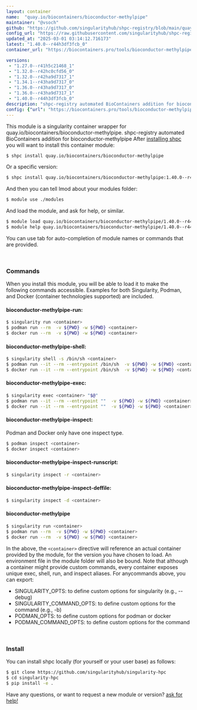 ```yaml
---
layout: container
name:  "quay.io/biocontainers/bioconductor-methylpipe"
maintainer: "@vsoch"
github: "https://github.com/singularityhub/shpc-registry/blob/main/quay.io/biocontainers/bioconductor-methylpipe/container.yaml"
config_url: "https://raw.githubusercontent.com/singularityhub/shpc-registry/main/quay.io/biocontainers/bioconductor-methylpipe/container.yaml"
updated_at: "2025-03-01 03:14:12.716173"
latest: "1.40.0--r44h3df3fcb_0"
container_url: "https://biocontainers.pro/tools/bioconductor-methylpipe"

versions:
 - "1.27.0--r41h5c21468_1"
 - "1.32.0--r42hc0cfd56_0"
 - "1.32.0--r42ha9d7317_1"
 - "1.34.1--r43ha9d7317_0"
 - "1.36.0--r43ha9d7317_0"
 - "1.36.0--r43ha9d7317_1"
 - "1.40.0--r44h3df3fcb_0"
description: "shpc-registry automated BioContainers addition for bioconductor-methylpipe"
config: {"url": "https://biocontainers.pro/tools/bioconductor-methylpipe", "maintainer": "@vsoch", "description": "shpc-registry automated BioContainers addition for bioconductor-methylpipe", "latest": {"1.40.0--r44h3df3fcb_0": "sha256:2693dbd7136e2bce08cd3d8dc33b08de957cfe0b949d4a8382e9a6f9cd501971"}, "tags": {"1.27.0--r41h5c21468_1": "sha256:a06b7dffceaca9a426504ef830ea398e9d8e557799c17ca92d2d60b54f38988d", "1.32.0--r42hc0cfd56_0": "sha256:2c60894031057989d65b9154aabcbc4dc71fffc8b4ef5eda06b74e889cdee10e", "1.32.0--r42ha9d7317_1": "sha256:afd0386290b3d8dab522ecc73fc7d9c19bb489d326e20c7e47fea99b1c1179e6", "1.34.1--r43ha9d7317_0": "sha256:6e7cebb1680815d3322cfd7ae5db98a314ecacd34d03968fb35e9f248f3f5cc7", "1.36.0--r43ha9d7317_0": "sha256:115ad69a1c1f69803685b5a2e1ac04417f08ca43ee1a8a495654e219dd4026a6", "1.36.0--r43ha9d7317_1": "sha256:38edacb15b755175538713c5273eee9e860e0b6a1d5da611488331576803acd3", "1.40.0--r44h3df3fcb_0": "sha256:2693dbd7136e2bce08cd3d8dc33b08de957cfe0b949d4a8382e9a6f9cd501971"}, "docker": "quay.io/biocontainers/bioconductor-methylpipe"}
---
```


This module is a singularity container wrapper for quay.io/biocontainers/bioconductor-methylpipe.
shpc-registry automated BioContainers addition for bioconductor-methylpipe
After [installing shpc](#install) you will want to install this container module:


```bash
$ shpc install quay.io/biocontainers/bioconductor-methylpipe
```

Or a specific version:

```bash
$ shpc install quay.io/biocontainers/bioconductor-methylpipe:1.40.0--r44h3df3fcb_0
```

And then you can tell lmod about your modules folder:

```bash
$ module use ./modules
```

And load the module, and ask for help, or similar.

```bash
$ module load quay.io/biocontainers/bioconductor-methylpipe/1.40.0--r44h3df3fcb_0
$ module help quay.io/biocontainers/bioconductor-methylpipe/1.40.0--r44h3df3fcb_0
```

You can use tab for auto-completion of module names or commands that are provided.

<br>

### Commands

When you install this module, you will be able to load it to make the following commands accessible.
Examples for both Singularity, Podman, and Docker (container technologies supported) are included.

#### bioconductor-methylpipe-run:

```bash
$ singularity run <container>
$ podman run --rm  -v ${PWD} -w ${PWD} <container>
$ docker run --rm  -v ${PWD} -w ${PWD} <container>
```

#### bioconductor-methylpipe-shell:

```bash
$ singularity shell -s /bin/sh <container>
$ podman run --it --rm --entrypoint /bin/sh  -v ${PWD} -w ${PWD} <container>
$ docker run --it --rm --entrypoint /bin/sh  -v ${PWD} -w ${PWD} <container>
```

#### bioconductor-methylpipe-exec:

```bash
$ singularity exec <container> "$@"
$ podman run --it --rm --entrypoint ""  -v ${PWD} -w ${PWD} <container> "$@"
$ docker run --it --rm --entrypoint ""  -v ${PWD} -w ${PWD} <container> "$@"
```

#### bioconductor-methylpipe-inspect:

Podman and Docker only have one inspect type.

```bash
$ podman inspect <container>
$ docker inspect <container>
```

#### bioconductor-methylpipe-inspect-runscript:

```bash
$ singularity inspect -r <container>
```

#### bioconductor-methylpipe-inspect-deffile:

```bash
$ singularity inspect -d <container>
```



#### bioconductor-methylpipe

```bash
$ singularity run <container>
$ podman run --rm  -v ${PWD} -w ${PWD} <container>
$ docker run --rm  -v ${PWD} -w ${PWD} <container>
```


In the above, the `<container>` directive will reference an actual container provided
by the module, for the version you have chosen to load. An environment file in the
module folder will also be bound. Note that although a container
might provide custom commands, every container exposes unique exec, shell, run, and
inspect aliases. For anycommands above, you can export:

 - SINGULARITY_OPTS: to define custom options for singularity (e.g., --debug)
 - SINGULARITY_COMMAND_OPTS: to define custom options for the command (e.g., -b)
 - PODMAN_OPTS: to define custom options for podman or docker
 - PODMAN_COMMAND_OPTS: to define custom options for the command

<br>

### Install

You can install shpc locally (for yourself or your user base) as follows:

```bash
$ git clone https://github.com/singularityhub/singularity-hpc
$ cd singularity-hpc
$ pip install -e .
```

Have any questions, or want to request a new module or version? [ask for help!](https://github.com/singularityhub/singularity-hpc/issues)